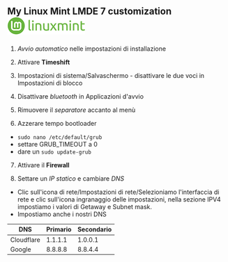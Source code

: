 ## My Linux Mint LMDE 7 customization ![alt text](https://github.com/miko6/appunti-di-linuxmint/blob/main/immagini/mintlogo.png "mintlogo")

1. *Avvio automatico* nelle impostazioni di installazione

2. Attivare **Timeshift**

3. Impostazioni di sistema/Salvaschermo - disattivare le due voci in Impostazioni di blocco

4. Disattivare *bluetooth* in Applicazioni d'avvio

5. Rimuovere il *separatore* accanto al menù

6. Azzerare tempo bootloader

- `sudo nano /etc/default/grub`
- settare GRUB_TIMEOUT a 0
- dare un `sudo update-grub`

7. Attivare il **Firewall**

8. Settare un *IP statico* e cambiare *DNS*

- Clic sull'icona di rete/Impostazioni di rete/Selezioniamo l'interfaccia di rete e clic sull'icona ingranaggio delle impostazioni, nella sezione IPV4 impostiamo i valori di Getaway e Subnet mask.
- Impostiamo anche i nostri DNS

| DNS        | Primario | Secondario |
| ---------- | -------- | ---------- |
| Cloudflare | 1.1.1.1  | 1.0.0.1    |
| Google     | 8.8.8.8  | 8.8.4.4    |
